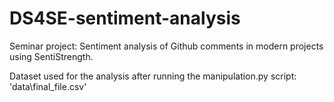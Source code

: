 # DS4SE-sentiment-analysis
Seminar project: Sentiment analysis of Github comments in modern projects using SentiStrength.

Dataset used for the analysis after running the manipulation.py script: 'data\final_file.csv'
